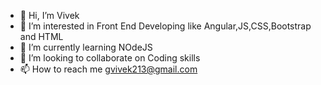 - 👋 Hi, I’m Vivek
- 👀 I’m interested in Front End Developing like Angular,JS,CSS,Bootstrap and HTML
- 🌱 I’m currently learning NOdeJS
- 💞️ I’m looking to collaborate on Coding skills
- 📫 How to reach me gvivek213@gmail.com

<!---
GVivek213/GVivek213 is a ✨ special ✨ repository because its `README.md` (this file) appears on your GitHub profile.
You can click the Preview link to take a look at your changes.
--->
